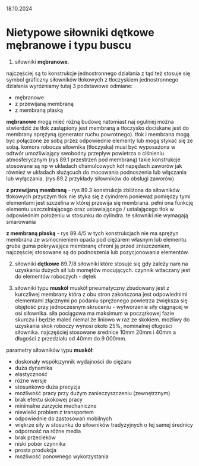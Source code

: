 18.10.2024

# Nietypowe siłowniki dętkowe mębranowe i typu buscu

1. siłowniki **mębranowe**.

najczęściej są to konstrukcje jednostronnego działania z tąd też stosuje się symbol graficzny siłowników tłokowych z tłoczyskiem jednostronnego działania
wyrózniamy tutaj 3 podstawowe odmiane:

- mębranowe 
- z przewijaną membraną
- z membraną płaską

**mębranowe** mogą mieć różną budowę natomiast naj ogulniej można stwierdzić że tłok zastąpiony jest membraną a tłoczysko dociskane jest do membrany sprężyną (generator ruchu powrotnego). tłok i membrana mogą być połączone ze sobą przez odpowiednie elementy lub mogą stykać się ze sobą. 
komora robocza siłownika (tłoczyska) musi być wyposażona w odtwór umożliwiający swobodny przepływ powietrza o ciśnieniu atmosferycznym (rys 89.1 przestrzeń pod membraną)
takie konstrukcje stosowane są np w układach chamulcowych kół napędach zaworów jak również w układach służącuch do mocowania podnoszenia lub włączania lub wyłączania. (rys 89.2 przykłady siłowników do obsługi zaworów)

**z przewijaną membraną** - rys 89.3 konstrukcja zbliżona do siłowników tłokowych przyczym tłok nie styka się z cyindrem ponieważ pomiędzy tymi elementami jest szczelina w której przewija się membrana. pełni ona funkcję elementu uszczelniającego oraz ustawiającego / ustalającego tłok w odpowiednim położeniu w stosunku do cylindra. te siłowniki nie wymagają smarowania

**z membraną płaską** - rys 89.4/5 w tych konstrukcjach nie ma sprężyn membrana ze wsmocnieniem opada pod ciężarem własnym lub elementu. gruba guma pokrywająca membranę chroni ją przed zniszczeniem, najczęściej stosowane są do podnoszenia lub pozycjonowania elementów. 

2. siłowniki **dętkowe** 
89.7/8 siłowniki które stosuje się gdy zależy nam na uzyskaniu dużych sił lub momętów mocujących. czynnik wtłaczany jest do elementów roboczych - dętek

3. siłowniki typu **muskół**
muskół pneumatyczny zbudowany jest z kurczliwej membrany która z obu stron zakończona jest odpowiednimi elementami złącznymi po podaniu sprężonego powietrza zwiększa się objętość przy jednoczesnym skruceniu - wytworzenie siły ciągnącej w osi siłownika. 
siła pociągowa ma maksimum w początkowej fazie skurczu i będzie maleć niemal że liniowo w raz ze skokiem. możliwy do uzyskania skok roboczy wynosi około 25%, nominalnej długości siłownika. najczęściej stosowane średnice 10mm 20mm i 40mm a długości z przedziału od 40mm do 9 000mm. 

parametry siłowników typu **muskół**: 
- doskonały współczynnik wydajności do ciężaru
- duża dynamika
- elastyczność
- różne wersje
- stosunkowo duża precyzja
- możliwość pracy przy dużym zanieczyszczeniu (zewnętrznym)
- brak efektu skokowej pracy
- minimalne zurzycie mechaniczne
- niewielki problem z transportem
- odpowiednie do zastosowań mobilnych
- więkrze siły w stosunku do siłowników tradyzyjnych o tej samej średnicy
- odporność na różne media
- brak przecieków
- niski pobór czynnika
- prosta produkcja 
- możliwość ponownego wykorzystania 
